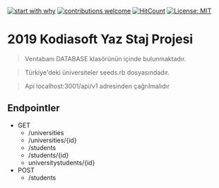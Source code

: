 [![start with why](https://img.shields.io/badge/start%20with-why%3F-brightgreen.svg?style=flat)](https://gitlab.com/kodiasoft/intern/2019/wikis/BackEnd)
[![contributions welcome](https://img.shields.io/badge/contributions-welcome-brightgreen.svg?style=flat)](https://github.com/soullreaver/kodia-intern-project/issues)
[![HitCount](http://hits.dwyl.io/soullreaver/kodia-intern-project.svg)](http://hits.dwyl.io/soullreaver/kodia-intern-project)
[![License: MIT](https://img.shields.io/badge/License-MIT-blue.svg)](https://opensource.org/licenses/MIT)


# 2019 Kodiasoft Yaz Staj Projesi

>Verıtabanı DATABASE klasörünün içinde bulunmaktadır.

>Türkiye'deki üniversiteler seeds.rb dosyasındadır.

>Api localhost:3001/api/v1 adresinden çağrılmalıdır

## Endpointler 
<ul>
  <li>GET
    <ul>
      <li>/universities</li>
      <li>/universities/{id}</li>
      <li>/students</li>
      <li>/students/{id}</li>
      <li>universitystudents/{id}</li>
    </ul>
  </li>
  <li>POST
    <ul>
      <li>/students</li>
    </ul>
  </li>
</ul>


















